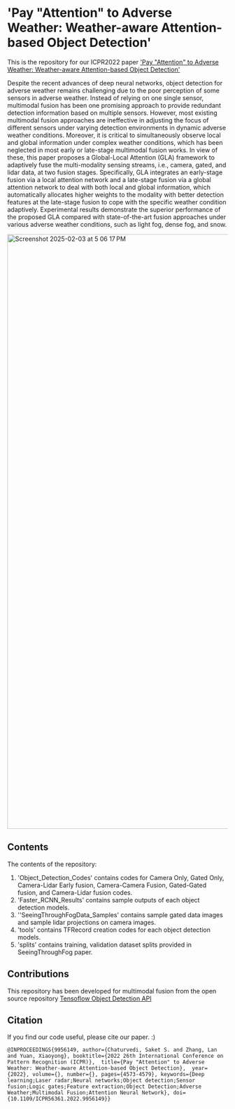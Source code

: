 # 'Pay "Attention" to Adverse Weather: Weather-aware Attention-based Object Detection'

This is the repository for our ICPR2022 paper ['Pay "Attention" to Adverse Weather: Weather-aware Attention-based Object Detection'](https://ieeexplore.ieee.org/abstract/document/9956149)

Despite the recent advances of deep neural networks, object detection for adverse weather remains challenging due to the poor perception of some sensors in adverse weather. Instead of relying on one single sensor, multimodal fusion has been one promising approach to provide redundant detection information based on multiple sensors. However, most existing multimodal fusion approaches are ineffective in adjusting the focus of different sensors under varying detection environments in dynamic adverse weather conditions. Moreover, it is critical to simultaneously observe local and global information under complex weather conditions, which has been neglected in most early or late-stage multimodal fusion works. In view of these, this paper proposes a Global-Local Attention (GLA) framework to adaptively fuse the multi-modality sensing streams, i.e., camera, gated, and lidar data, at two fusion stages. Specifically, GLA integrates an early-stage fusion via a local attention network and a late-stage fusion via a global attention network to deal with both local and global information, which automatically allocates higher weights to the modality with better detection features at the late-stage fusion to cope with the specific weather condition adaptively. Experimental results demonstrate the superior performance of the proposed GLA compared with state-of-the-art fusion approaches under various adverse weather conditions, such as light fog, dense fog, and snow.

<img width="1359" alt="Screenshot 2025-02-03 at 5 06 17 PM" src="https://github.com/user-attachments/assets/18be2a94-eb6f-4366-aba2-a2cc5ddbfb0a" />





## Contents

The contents of the repository:
1. 'Object_Detection_Codes' contains codes for Camera Only, Gated Only, Camera-Lidar Early fusion, Camera-Camera Fusion, Gated-Gated fusion, and Camera-Lidar fusion codes.
2. 'Faster_RCNN_Results' contains sample outputs of each object detection models.
3. ''SeeingThroughFogData_Samples' contains sample gated data images and sample lidar projections on camera images. 
4. 'tools' contains TFRecord creation codes for each object detection models. 
5. 'splits' contains training, validation dataset splits provided in SeeingThroughFog paper.


## Contributions

This repository has been developed for multimodal fusion from the open source repository [Tensoflow Object Detection API](https://github.com/tensorflow/models/blob/master/research/object_detection/README.md)


## Citation
If you find our code useful, please cite our paper. :)

`@INPROCEEDINGS{9956149,
  author={Chaturvedi, Saket S. and Zhang, Lan and Yuan, Xiaoyong},
  booktitle={2022 26th International Conference on Pattern Recognition (ICPR)}, 
  title={Pay "Attention" to Adverse Weather: Weather-aware Attention-based Object Detection}, 
  year={2022},
  volume={},
  number={},
  pages={4573-4579},
  keywords={Deep learning;Laser radar;Neural networks;Object detection;Sensor fusion;Logic gates;Feature extraction;Object Detection;Adverse Weather;Multimodal Fusion;Attention Neural Network},
  doi={10.1109/ICPR56361.2022.9956149}}`
